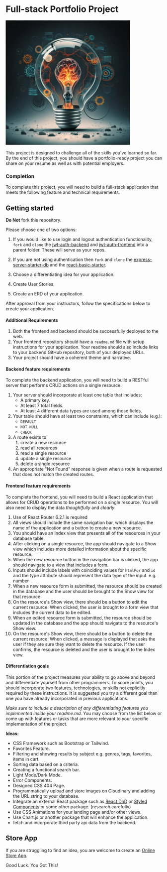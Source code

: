 # Full-stack Portfolio Project

<img src="./assets/idea.png" width="400" height="400">

This project is designed to challenge all of the skills you've learned so far. By the end of this project, you should have a portfolio-ready project you can share on your resume as well as with potential employers.

### Completion

To complete this project, you will need to build a full-stack application that meets the following feature and technical requirements.

## Getting started

**Do Not** fork this repository.

Please choose one of two options:

1. If you would like to use login and logout authentication functionality, `fork` and `clone` the [jwt-auth-backend](https://github.com/10-3-pursuit/jwt-auth-backend) and [jwt-auth-frontend](https://github.com/10-3-pursuit/jwt-auth-frontend) into a parent folder. These will serve as your repos.

1. If you are not using authentication then `fork` and `clone` the [express-server-starter-db](https://github.com/10-3-pursuit/express-server-starter-db) and the [react-basic-starter](https://github.com/10-3-pursuit/react-basic-starter/tree/main).

1. Choose a differentiating idea for your application.

1. Create User Stories.

1. Create an ERD of your application.

After approval from your instructors, follow the specifications below to create your application.

#### Additional Requirements

1. Both the frontend and backend should be successfully deployed to the web.
1. Your frontend repository should have a `readme.md` file with setup instructions for your application. Your readme should also include links to your backend GitHub repository, both of your deployed URLs.
1. Your project should have a coherent theme and narrative.

#### Backend feature requirements

To complete the backend application, you will need to build a RESTful server that performs CRUD actions on a single resource.

1. Your server should incorporate at least one table that includes:
   - A primary key.
   - At least 7 total fields.
   - At least 4 different data types are used among those fields.
1. Your table should have at least two constraints, which can include (e.g.):
   - `DEFAULT`
   - `NOT NULL`
   - `CHECK`
1. A route exists to:
   1. create a new resource
   1. read all resources
   1. read a single resource
   1. update a single resource
   1. delete a single resource
1. An appropriate "Not Found" response is given when a route is requested that does not match the created routes.

#### Frontend feature requirements

To complete the frontend, you will need to build a React application that allows for CRUD operations to be performed on a single resource. You will also need to display the data _thoughtfully_ and _clearly_.

1. Use of React Router 6.2.1 is required
1. All views should include the same navigation bar, which displays the name of the application and a button to create a new resource.
1. You should have an Index view that presents all of the resources in your database table.
1. After clicking on a single resource, the app should navigate to a Show view which includes more detailed information about the specific resource.
1. When the new resource button in the navigation bar is clicked, the app should navigate to a view that includes a form.
1. Inputs should include labels with coinciding values for `htmlFor` and `id` and the type attribute should represent the data type of the input. e.g. number
1. When a new resource form is submitted, the resource should be created in the database and the user should be brought to the Show view for that resource.
1. On the resource's Show view, there should be a button to edit the current resource. When clicked, the user is brought to a form view that includes the current data to be edited.
1. When an edited resource form is submitted, the resource should be updated in the database and the app should navigate to the resource's Show view.
1. On the resource's Show view, there should be a button to delete the current resource. When clicked, a message is displayed that asks the user if they are sure they want to delete the resource. If the user confirms, the resource is deleted and the user is brought to the Index view.

#### Differentiation goals

This portion of the project measures your ability to go above and beyond and differentiate yourself from other programmers. To score points, you should incorporate two features, technologies, or skills not explicitly required by these instructions. It is suggested you try a different goal than one you have already incorporated in previous applications.

_Make sure to include a description of any differentiating features you implemented inside your readme.md._ You may choose from the list below or come up with features or tasks that are more relevant to your specific implementation of the project.

**Ideas:**

- CSS Framework such as Bootstrap or Tailwind.
- Favorites Feature.
- Filtering and showing results by subject e.g. genres, tags, favorites, items in cart.
- Sorting data based on a criteria.
- Creating a functional search bar.
- Light Mode/Dark Mode.
- Error Components.
- Designed CSS 404 Page.
- Programmatically upload and store images on Cloudinary and adding the URL string to your database.
- Integrate an external React package such as [React DnD](https://react-dnd.github.io/react-dnd/about) or [Styled Components](https://styled-components.com/) or some other package. (research carefully)
- Use CSS Animations for your landing page and/or other views.
- Use Chart.js or another package that will enhance the application.
- fetch and incorporate third party api data from the backend.

## Store App

If you are struggling to find an idea, you are welcome to create an [Online Store App](./README_STORE_APP.md).

Good Luck. You Got This!
